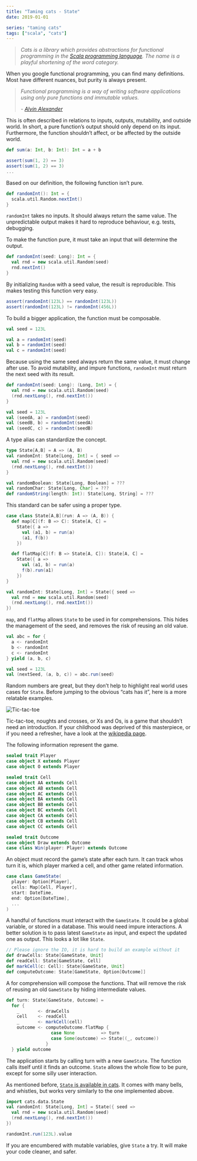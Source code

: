 ```yaml
---
title: "Taming cats - State"
date: 2019-01-01

series: "taming cats"
tags: ["scala", "cats"]
---
```


> *Cats is a library which provides abstractions for functional programming in the [Scala programming language](https://scala-lang.org/). The name is a playful shortening of the word category.*

When you google functional programming, you can find many definitions. Most have different nuances, but purity is always present.

> *Functional programming is a way of writing software applications using only pure functions and immutable values.*
>
> *- [Alvin Alexander](https://alvinalexander.com/scala/fp-book/what-is-functional-programming)*

This is often described in relations to inputs, outputs, mutability, and outside world. In short, a pure function’s output should only depend on its input. Furthermore, the function shouldn’t affect, or be affected by the outside world.

```scala
def sum(a: Int, b: Int): Int = a + b

assert(sum(1, 2) == 3)
assert(sum(1, 2) == 3)
...
```

Based on our definition, the following function isn’t pure.

```scala
def randomInt(): Int = {
  scala.util.Random.nextInt()
}
```

`randomInt` takes no inputs. It should always return the same value. The unpredictable output makes it hard to reproduce behaviour, e.g. tests, debugging.

To make the function pure, it must take an input that will determine the output.

```scala
def randomInt(seed: Long): Int = {
  val rnd = new scala.util.Random(seed)
  rnd.nextInt()
}
```

By initializing `Random` with a seed value, the result is reproducible. This makes testing this function very easy.

```scala
assert(randomInt(123L) == randomInt(123L))
assert(randomInt(123L) != randomInt(456L))
```

To build a bigger application, the function must be composable.

```scala
val seed = 123L

val a = randomInt(seed)
val b = randomInt(seed)
val c = randomInt(seed)
```

Because using the same seed always return the same value, it must change after use. To avoid mutability, and impure functions, `randomInt` must return the next seed with its result.

```scala
def randomInt(seed: Long): (Long, Int) = {
  val rnd = new scala.util.Random(seed)
  (rnd.nextLong(), rnd.nextInt())
}

val seed = 123L
val (seedA, a) = randomInt(seed)
val (seedB, b) = randomInt(seedA)
val (seedC, c) = randomInt(seedB)
```

A type alias can standardize the concept.

```scala
type State[A,B] = A => (A, B)
val randomInt: State[Long, Int] = { seed =>
  val rnd = new scala.util.Random(seed)
  (rnd.nextLong(), rnd.nextInt())
}

val randomBoolean: State[Long, Boolean] = ???
val randomChar: State[Long, Char] = ???
def randomString(length: Int): State[Long, String] = ???
```

This standard can be safer using a proper type.

```scala
case class State[A,B](run: A => (A, B)) {
  def map[C](f: B => C): State[A, C] =
    State({ a =>
      val (a1, b) = run(a)
      (a1, f(b))
    })

  def flatMap[C](f: B => State[A, C]): State[A, C] =
    State({ a =>
      val (a1, b) = run(a)
      f(b).run(a1)
    })
}

val randomInt: State[Long, Int] = State({ seed =>
  val rnd = new scala.util.Random(seed)
  (rnd.nextLong(), rnd.nextInt())
})
```

`map`, and `flatMap` allows `State` to be used in for comprehensions. This hides the management of the seed, and removes the risk of reusing an old value.

```scala
val abc = for {
  a <- randomInt
  b <- randomInt
  c <- randomInt
} yield (a, b, c)

val seed = 123L
val (nextSeed, (a, b, c)) = abc.run(seed)
```

Random numbers are great, but they don’t help to highlight real world uses cases for `State`. Before jumping to the obvious “cats has it”, here is a more relatable examples.

![Tic-tac-toe](/images/2019/tic-tac-toe.png)

Tic-tac-toe, noughts and crosses, or Xs and Os, is a game that shouldn’t need an introduction. If your childhood was deprived of this masterpiece, or if you need a refresher, have a look at the [wikipedia page](https://en.wikipedia.org/wiki/Tic-tac-toe).

The following information represent the game.

```scala
sealed trait Player
case object X extends Player
case object O extends Player

sealed trait Cell
case object AA extends Cell
case object AB extends Cell
case object AC extends Cell
case object BA extends Cell
case object BB extends Cell
case object BC extends Cell
case object CA extends Cell
case object CB extends Cell
case object CC extends Cell

sealed trait Outcome
case object Draw extends Outcome
case class Win(player: Player) extends Outcome
```

An object must record the game’s state after each turn. It can track whos turn it is, which player marked a cell, and other game related information.

```scala
case class GameState(
  player: Option[Player],
  cells: Map[Cell, Player],
  start: DateTime,
  end: Option[DateTime],
  ...
)
```

A handful of functions must interact with the `GameState`. It could be a global variable, or stored in a database. This would need impure interactions. A better solution is to pass latest `GameState` as input, and expect the updated one as output. This looks a lot like `State`.

```scala
// Please ignore the IO, it is hard to build an example without it
def drawCells: State[GameState, Unit]
def readCell: State[GameState, Cell]
def markCell(c: Cell): State[GameState, Unit]
def computeOutcome: State[GameState, Option[Outcome]]
```

A for comprehension will compose the functions. That will remove the risk of reusing an old `GameState` by hiding intermediate values.

```scala
def turn: State[GameState, Outcome] =
  for {
    _       <- drawCells
    cell    <- readCell
    _       <- markCell(cell)
    outcome <- computeOutcome.flatMap {
                 case None          => turn
                 case Some(outcome) => State((_, outcome))
               }
  } yield outcome
```

The application starts by calling turn with a new `GameState`. The function calls itself until it finds an outcome. `State` allows the whole flow to be pure, except for some silly user interaction.

As mentioned before, [`State` is available in cats](https://typelevel.org/cats/datatypes/state.html). It comes with many bells, and whistles, but works very similarly to the one implemented above.

```scala
import cats.data.State
val randomInt: State[Long, Int] = State({ seed =>
  val rnd = new scala.util.Random(seed)
  (rnd.nextLong(), rnd.nextInt())
})

randomInt.run(123L).value
```

If you are encumbered with mutable variables, give `State` a try. It will make your code cleaner, and safer.

